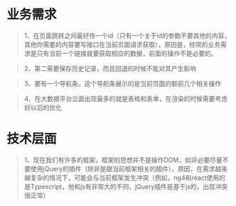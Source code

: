 # 业务需求
> 1、在页面跳转之间最好传一个id（只有一个关于id的参数不要其他的内容，其他你需要的内容要写接口在当前页面请求获取），原因是，经常的业务需求是只有当前一个链接就要获取相应的数据，前面的操作不是必要的。

> 2、第二需要保存历史记录，而且回退的时候不能对其产生影响

> 3、要有一个导航条，这个导航条展示的是当前页面的额前几个相关操作

> 4、在大数据平台立面出现最多的就是表格和表单，在渲染的时候需要考虑好以后的优化

# 技术层面

> 1、现在我们有许多的框架，框架的思想并不是操作DOM，如非必要尽量不要使用jQuery的插件（除非是跟当前框架相关的插件），原因，在需求越来越复杂的情况下，可能会与当前框架发生冲突（例如，ng4和react使用的是Typescript，他和js有非常大的不同，jQuery插件是基于js的，出现冲突很正常）
